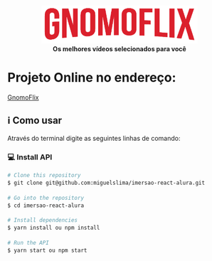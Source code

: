 <h4 align="center">
<img src="https://github.com/miguelslima/imersao-react-alura/blob/master/gnomoflix.png" width="350px" /><br>
 <b>Os melhores vídeos selecionados para você</b>
</h4>

# Projeto Online no endereço: 

[GnomoFlix](https://gnomoflix.vercel.app/)

## :information_source: Como usar

Através do terminal digite as seguintes linhas de comando:

### :computer: Install API

```bash
# Clone this repository
$ git clone git@github.com:miguelslima/imersao-react-alura.git

# Go into the repository
$ cd imersao-react-alura

# Install dependencies
$ yarn install ou npm install

# Run the API
$ yarn start ou npm start
```

